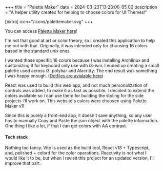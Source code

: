 +++
title = "Palette Maker"
date = 2024-03-23T13:23:00-05:00
description = "A helper utility created for helping to choose colors for UI Themes!"

[extra]
icon="/icons/palettemaker.svg"
+++

You can access [Palette Maker here](https://axwain.github.io/PaletteMaker)!

I'm not that good at art or color theory, so I created this application to help me out with that. Originally, it was intended only for choosing 16 colors based in the standard unix ones.

I wanted those specific 16 colors because I was installing Archlinux and customizing it for keyboard only use with i3-wm. I ended up creating a small palette used across i3, polybar and Alacritty. The end result was something I was happy enough. ([Dotfiles are avialable here](https://github.com/axwain/dotfiles/tree/main/.config))

React was used to build this web app, and not much personalization of controls was added, to make it as fast as possible. I decided to extend the colors available so I can use them for building the styling for the side projects I'll work on. This website's colors were choosen using Palette Maker v1!

Since this is purely a front-end app, it doesn't save anything, so any user has to manually Copy and Paste the json object with the palette information. One thing I like a lot, if that I can get colors with AA contrast.

#### Tech stack

Nothing too fancy. Vite is used as the build tool, React v18 + Typescript, and, polished + colord for the color operations. Reactivity is not what I would like it to be, but when I revisit this project for an updated version, I'll improve that part.
